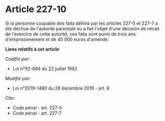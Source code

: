 # Article 227-10

Si la personne coupable des faits définis par les articles 227-5 et 227-7 a été déchue de l'autorité parentale ou a fait
l'objet d'une décision de retrait de l'exercice de cette autorité, ces faits sont punis de trois ans d'emprisonnement et de
45 000 euros d'amende.

**Liens relatifs à cet article**

_Codifié par_:

  - Loi n°92-684 du 22 juillet 1992

_Modifié par_:

  - Loi n°2019-1480 du 28 décembre 2019 - art. 8

_Cite_:

  - Code pénal - art. 227-5
  - Code pénal - art. 227-7
